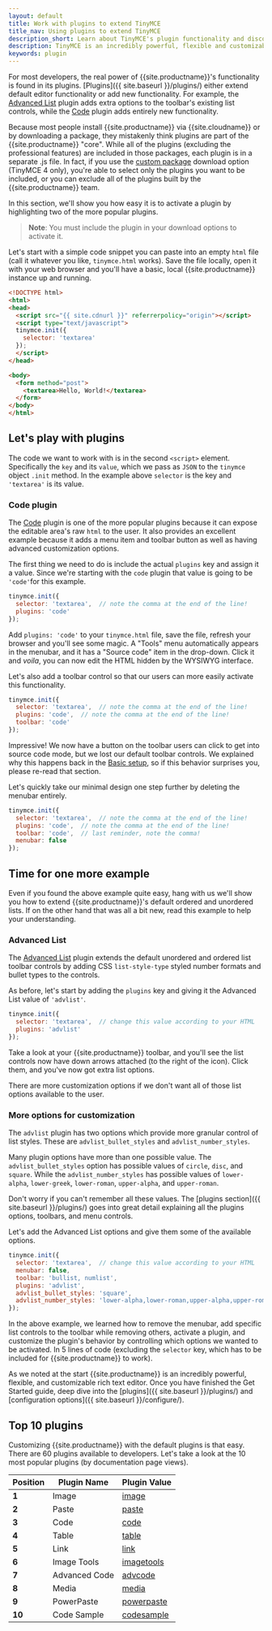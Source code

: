 ```yaml
---
layout: default
title: Work with plugins to extend TinyMCE
title_nav: Using plugins to extend TinyMCE
description_short: Learn about TinyMCE's plugin functionality and discover our Top 10 plugins.
description: TinyMCE is an incredibly powerful, flexible and customizable rich text editor. This section demonstrates the power of plugins with several working examples.
keywords: plugin
---
```


For most developers, the real power of {{site.productname}}'s functionality is found in its plugins. [Plugins]({{ site.baseurl }}/plugins/) either extend default editor functionality or add new functionality. For example, the [Advanced List]({{site.baseurl}}/plugins/opensource/advlist/) plugin adds extra options to the toolbar's existing list controls, while the [Code]({{site.baseurl}}/plugins/opensource/code/) plugin adds entirely new functionality.

Because most people install {{site.productname}} via {{site.cloudname}} or by downloading a package, they mistakenly think plugins are part of the {{site.productname}} "core". While all of the plugins (excluding the professional features) are included in those packages, each plugin is in a separate .js file. In fact, if you use the [custom package]({{site.gettiny}}/custom-builds/) download option (TinyMCE 4 only), you're able to select only the plugins you want to be included, or you can exclude all of the plugins built by the {{site.productname}} team.

In this section, we'll show you how easy it is to activate a plugin by highlighting two of the more popular plugins.

> **Note**: You must include the plugin in your download options to activate it.

Let's start with a simple code snippet you can paste into an empty `html` file (call it whatever you like, `tinymce.html` works). Save the file locally, open it with your web browser and you'll have a basic, local {{site.productname}} instance up and running.

```html
<!DOCTYPE html>
<html>
<head>
  <script src="{{ site.cdnurl }}" referrerpolicy="origin"></script>
  <script type="text/javascript">
  tinymce.init({
    selector: 'textarea'
  });
  </script>
</head>

<body>
  <form method="post">
    <textarea>Hello, World!</textarea>
  </form>
</body>
</html>
```

## Let's play with plugins

The code we want to work with is in the second `<script>` element. Specifically the `key` and its `value`, which we pass as `JSON` to the `tinymce` object `.init` method. In the example above `selector` is the key and `'textarea'` is its value.

### Code plugin

The [Code]({{site.baseurl}}/plugins/opensource/code/) plugin is one of the more popular plugins because it can expose the editable area's raw `html` to the user. It also provides an excellent example because it adds a menu item and toolbar button as well as having advanced customization options.

The first thing we need to do is include the actual `plugins` key and assign it a value. Since we're starting with the `code` plugin that value is going to be `'code'`for this example.

```js
tinymce.init({
  selector: 'textarea',  // note the comma at the end of the line!
  plugins: 'code'
});
```

Add `plugins: 'code'` to your `tinymce.html` file, save the file, refresh your browser and you'll see some magic. A "Tools" menu automatically appears in the menubar, and it has a "Source code" item in the drop-down. Click it and *voila*, you can now edit the HTML hidden by the WYSIWYG interface.

Let's also add a toolbar control so that our users can more easily activate this functionality.

```js
tinymce.init({
  selector: 'textarea',  // note the comma at the end of the line!
  plugins: 'code',  // note the comma at the end of the line!
  toolbar: 'code'
});
```

Impressive! We now have a button on the toolbar users can click to get into source code mode, but we lost our default toolbar controls. We explained why this happens back in the [Basic setup]({{site.baseurl}}/general-configuration-guide/basic-setup/), so if this behavior surprises you, please re-read that section.

Let's quickly take our minimal design one step further by deleting the menubar entirely.

```js
tinymce.init({
  selector: 'textarea',  // note the comma at the end of the line!
  plugins: 'code',  // note the comma at the end of the line!
  toolbar: 'code',  // last reminder, note the comma!
  menubar: false
});
```

## Time for one more example

Even if you found the above example quite easy, hang with us we'll show you how to extend {{site.productname}}'s default ordered and unordered lists. If on the other hand that was all a bit new, read this example to help your understanding.

### Advanced List

The [Advanced List]({{site.baseurl}}/plugins/opensource/advlist/) plugin extends the default unordered and ordered list toolbar controls by adding CSS `list-style-type` styled number formats and bullet types to the controls.

As before, let's start by adding the `plugins` key and giving it the Advanced List value of `'advlist'`.

```js
tinymce.init({
  selector: 'textarea',  // change this value according to your HTML
  plugins: 'advlist'
});
```

Take a look at your {{site.productname}} toolbar, and you'll see the list controls now have down arrows attached (to the right of the icon). Click them, and you've now got extra list options.

There are more customization options if we don't want all of those list options available to the user.

### More options for customization

The `advlist` plugin has two options which provide more granular control of list styles. These are `advlist_bullet_styles` and `advlist_number_styles`.

Many plugin options have more than one possible value. The `advlist_bullet_styles` option has possible values of `circle`, `disc`, and `square`. While the `advlist_number_styles` has possible values of `lower-alpha`, `lower-greek`, `lower-roman`, `upper-alpha`, and `upper-roman`.

Don't worry if you can't remember all these values. The [plugins section]({{ site.baseurl }}/plugins/) goes into great detail explaining all the plugins options, toolbars, and menu controls.

Let's add the Advanced List options and give them some of the available options.

```js
tinymce.init({
  selector: 'textarea',  // change this value according to your HTML
  menubar: false,
  toolbar: 'bullist, numlist',
  plugins: 'advlist',
  advlist_bullet_styles: 'square',
  advlist_number_styles: 'lower-alpha,lower-roman,upper-alpha,upper-roman'
});
```

In the above example, we learned how to remove the menubar, add specific list controls to the toolbar while removing others, activate a plugin, and customize the plugin's behavior by controlling which options we wanted to be activated. In 5 lines of code (excluding the `selector` key, which has to be included for {{site.productname}} to work).

As we noted at the start {{site.productname}} is an incredibly powerful, flexible, and customizable rich text editor. Once you have finished the Get Started guide, deep dive into the [plugins]({{ site.baseurl }}/plugins/) and [configuration options]({{ site.baseurl }}/configure/).

## Top 10 plugins

Customizing {{site.productname}} with the default plugins is that easy. There are 60 plugins available to developers. Let's take a look at the 10 most popular plugins (by documentation page views).

| Position | Plugin Name   | Plugin Value                                         |
| -------- | ------------- | ---------------------------------------------------- |
| **1**    | Image         | [image]({{site.baseurl}}/plugins/opensource/image/)           |
| **2**    | Paste         | [paste]({{site.baseurl}}/plugins/opensource/paste/)           |
| **3**    | Code          | [code]({{site.baseurl}}/plugins/opensource/code/)             |
| **4**    | Table         | [table]({{site.baseurl}}/plugins/opensource/table/)           |
| **5**    | Link          | [link]({{site.baseurl}}/plugins/opensource/link/)             |
| **6**    | Image Tools   | [imagetools]({{site.baseurl}}/plugins/opensource/imagetools/) |
| **7**    | Advanced Code | [advcode]({{site.baseurl}}/plugins/premium/advcode/)       |
| **8**    | Media         | [media]({{site.baseurl}}/plugins/opensource/media/)           |
| **9**    | PowerPaste    | [powerpaste]({{site.baseurl}}/plugins/premium/powerpaste/) |
| **10**   | Code Sample   | [codesample]({{site.baseurl}}/plugins/opensource/codesample/) |


